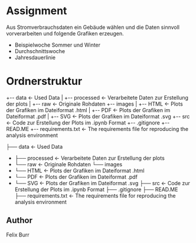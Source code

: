 # Assignment 
Aus Stromverbrauchsdaten ein Gebäude wählen und die Daten sinnvoll vorverarbeiten und folgende Grafiken erzeugen.
- Beispielwoche Sommer und Winter
- Durchschnittswoche
- Jahresdauerlinie

# Ordnerstruktur
+-- data                <-  Used Data
|   +-- processed       <-  Verarbeitete Daten zur Erstellung der plots
|   +-- raw             <-  Originale Rohdaten
+-- images
|   +-- HTML            <-  Plots der Grafiken im Dateiformat .html
|   +-- PDF             <-  Plots der Grafiken im Dateiformat .pdf
|   +-- SVG             <-  Plots der Grafiken im Dateiformat .svg
+-- src                 <-  Code zur Erstellung der Plots im .ipynb Format
+-- .gitignore
+-- READ.ME
+-- requirements.txt    <- The requirements file for reproducing the analysis environment


├── data                <-  Used Data
- ├── processed       <-  Verarbeitete Daten zur Erstellung der plots
- └── raw             <-  Originale Rohdaten
└── images
- └── HTML            <-  Plots der Grafiken im Dateiformat .html
- └── PDF             <-  Plots der Grafiken im Dateiformat .pdf
- └── SVG             <-  Plots der Grafiken im Dateiformat .svg
├── src                 <-  Code zur Erstellung der Plots im .ipynb Format 
├── .gitignore
├── READ.ME    
├── requirements.txt    <- The requirements file for reproducing the analysis environment

## Author 
Felix Burr